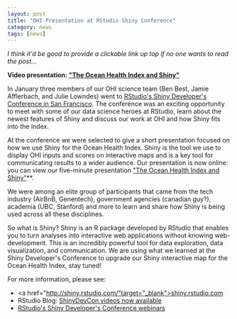 ```yaml
---
layout: post
title: "OHI Presentation at RStudio Shiny Conference"
category: news
tags: [news]
---
```


*I think it'd be good to provide a clickable link up top if no one wants to read the post...*

**Video presentation:  <a href="https://www.rstudio.com/resources/videos/ocean-health-index-analysis-with-shiny/" target="blank">"The Ocean Health Index and Shiny"</a>**

In January three members of our OHI science team (Ben Best, Jamie Afflerbach, and Julie Lowndes) went to <a href="https://www.rstudio.com/resources/webinars/shiny-developer-conference/" target="blank">RStudio's Shiny Developer's Conference in San Francisco</a>. The conference was an exciting opportunity to meet with some of our data science heroes at RStudio, learn about the newest features of Shiny and discuss our work at OHI and how Shiny fits into the index.

At the conference we were selected to give a short presentation focused on how we use Shiny for the Ocean Health Index. Shiny is the tool we use to display OHI inputs and scores on interactive maps and is a key tool for communicating results to a wider audience. Our presentation is now online: you can view our five-minute presentation <a href="https://www.rstudio.com/resources/videos/ocean-health-index-analysis-with-shiny/" target="blank">"The Ocean Health Index and Shiny"</a>**. 

We were among an elite group of participants that came from the tech industry (AirBnB, Genentech), government agencies (canadian guy?), academia (UBC, Stanford) and more to learn and share how Shiny is being used across all these disciplines.

So what is Shiny? Shiny is an R package developed by RStudio that enables you to turn analyses into interactive web applications without knowing web-development. This is an incredibly powerful tool for data exploration, data visualization, and communication. We are using what we learned at the Shiny Developer's Conference to upgrade our Shiny interactive map for the Ocean Health Index, stay tuned!

For more information, please see: 

- <a href="http://shiny.rstudio.com/"target="_blank">shiny.rstudio.com</a>
- RStudio Blog: <a href="https://blog.rstudio.org/2016/05/05/shinydevcon-videos-now-available/" target="_blank">
ShinyDevCon videos now available</a>
- <a href="https://www.rstudio.com/resources/webinars/shiny-developer-conference/" target="blank">RStudio's Shiny Developer's Conference webinars</a>

